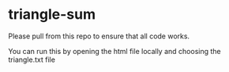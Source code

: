 # triangle-sum

Please pull from this repo to ensure that all code works.

You can run this by opening the html file locally and choosing the triangle.txt file 
